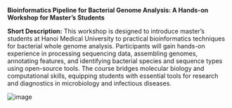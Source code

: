 **Bioinformatics Pipeline for Bacterial Genome Analysis: A Hands-on Workshop for Master’s Students**

**Short Description:**
This workshop is designed to introduce master’s students at Hanoi Medical University to practical bioinformatics techniques for bacterial whole genome analysis. Participants will gain hands-on experience in processing sequencing data, assembling genomes, annotating features, and identifying bacterial species and sequence types using open-source tools. The course bridges molecular biology and computational skills, equipping students with essential tools for research and diagnostics in microbiology and infectious diseases.


![image](https://github.com/user-attachments/assets/c04c7c4a-5f3b-43eb-aac3-e0e7dc19ce86)
